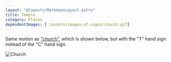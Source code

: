 ```yaml
---
layout: "@layouts/MarkdownLayout.astro"
title: Temple
category: Places
dependentImages: [./assets/images-of-signs/church.gif]
---
```


Same motion as ["church"](./church), which is shown below,
but with the "T" hand sign instead of the "C" hand sign.

![Church](@signs/church.gif)
